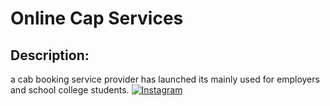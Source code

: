 # Online Cap Services


## Description:
a cab booking service provider has launched its mainly used for employers and school college students.
[![Instagram](https://img.shields.io/badge/Instagram-%23E4405F.svg?logo=Instagram&logoColor=white)](https://instagram.com/itz_siva26) 

